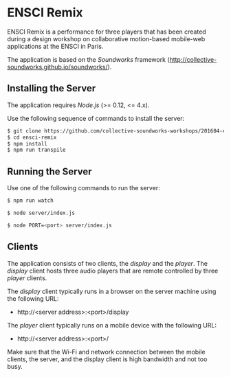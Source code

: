 # ENSCI Remix

ENSCI Remix is a performance for three players that has been created during a design workshop on collaborative motion-based mobile-web applications at the ENSCI in Paris.

The application is based on the *Soundworks* framework (http://collective-soundworks.github.io/soundworks/).

## Installing the Server

The application requires *Node.js* (>= 0.12, <= 4.x).

Use the following sequence of commands to install the server:

```sh
$ git clone https://github.com/collective-soundworks-workshops/201604-ensci-remix.git ensci-remix
$ cd ensci-remix
$ npm install
$ npm run transpile
```

## Running the Server

Use one of the following commands to run the server:

```sh
$ npm run watch
```

```sh
$ node server/index.js
```

```sh
$ node PORT=<port> server/index.js
```

## Clients

The application consists of two clients, the *display* and the *player*.
The *display* client hosts three audio players that are remote controlled by three *player* clients.

The *display* client typically runs in a browser on the server machine using the following URL:
 - http://\<server address\>:\<port\>/display

The *player* client typically runs on a mobile device with the following URL:
 - http://\<server address\>:\<port\>/

Make sure that the Wi-Fi and network connection between the mobile clients, the server, and the display client is high bandwidth and not too busy.
